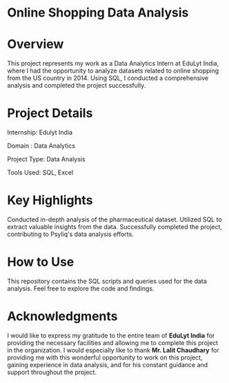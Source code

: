 # Online Shopping Data Analysis
# Overview
This project represents my work as a Data Analytics Intern at EduLyt India, where I had the opportunity to analyze datasets related to online shopping from the US country in 2014. Using SQL, I conducted a comprehensive analysis and completed the project successfully.

# Project Details

Internship: Edulyt India

Domain : Data Analytics

Project Type: Data Analysis

Tools Used: SQL, Excel

# Key Highlights
Conducted in-depth analysis of the pharmaceutical dataset. Utilized SQL to extract valuable insights from the data. Successfully completed the project, contributing to Psyliq's data analysis efforts.

# How to Use
This repository contains the SQL scripts and queries used for the data analysis. Feel free to explore the code and findings.

# Acknowledgments
I would like to express my gratitude to the entire team of <b>EduLyt India</b> for providing the necessary facilities and allowing me to complete this project in the organization. I would especially like to thank <b>Mr. Lalit Chaudhary</b> for providing me with this wonderful opportunity to work on this project, gaining experience in data analysis, and for his constant guidance and support throughout the project.


